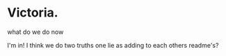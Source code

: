 # Victoria.


what do we do now

I'm in! I think we do two truths one lie as adding to each others readme's?
